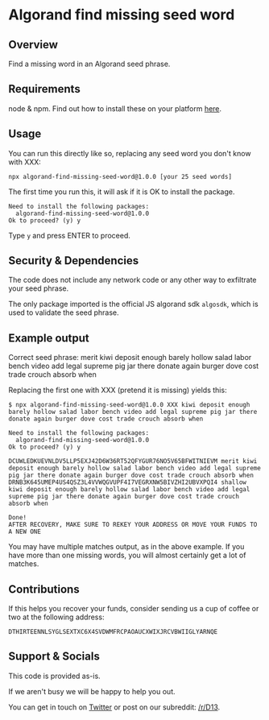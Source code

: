 # Algorand find missing seed word

## Overview

Find a missing word in an Algorand seed phrase.

## Requirements

node & npm. Find out how to install these on your platform [here](https://nodejs.org/).

## Usage

You can run this directly like so, replacing any seed word you don't know with XXX:

```
npx algorand-find-missing-seed-word@1.0.0 [your 25 seed words]
```

The first time you run this, it will ask if it is OK to install the package.

```
Need to install the following packages:
  algorand-find-missing-seed-word@1.0.0
Ok to proceed? (y) y
```

Type `y` and press ENTER to proceed.

## Security & Dependencies

The code does not include any network code or any other way to exfiltrate your seed phrase.

The only package imported is the official JS algorand sdk `algosdk`, which is used to validate the seed phrase.

## Example output

Correct seed phrase: merit kiwi deposit enough barely hollow salad labor bench video add legal supreme pig jar there donate again burger dove cost trade crouch absorb when

Replacing the first one with XXX (pretend it is missing) yields this:

```
$ npx algorand-find-missing-seed-word@1.0.0 XXX kiwi deposit enough barely hollow salad labor bench video add legal supreme pig jar there donate again burger dove cost trade crouch absorb when

Need to install the following packages:
  algorand-find-missing-seed-word@1.0.0
Ok to proceed? (y) y

DCUWLEDKUEVNLDV5LLP5EXJ42D6W36RT52QFYGUR76NO5V65BFWITNIEVM merit kiwi deposit enough barely hollow salad labor bench video add legal supreme pig jar there donate again burger dove cost trade crouch absorb when
DRNB3K645UMEP4US4QSZ3L4VVWQGVUPF4I7VEGRXNW5BIVZHI2UBVXPQI4 shallow kiwi deposit enough barely hollow salad labor bench video add legal supreme pig jar there donate again burger dove cost trade crouch absorb when

Done!
AFTER RECOVERY, MAKE SURE TO REKEY YOUR ADDRESS OR MOVE YOUR FUNDS TO A NEW ONE
```

You may have multiple matches output, as in the above example. If you have more than one missing words, you will almost certainly get a lot of matches.

## Contributions

If this helps you recover your funds, consider sending us a cup of coffee or two at the following address:

```
DTHIRTEENNLSYGLSEXTXC6X4SVDWMFRCPAOAUCXWIXJRCVBWIIGLYARNQE
```

## Support & Socials

This code is provided as-is.

If we aren't busy we will be happy to help you out. 

You can get in touch on [Twitter](https://twitter.com/d13_co/) or post on our subreddit: [/r/D13](https://reddit.com/r/D13).
